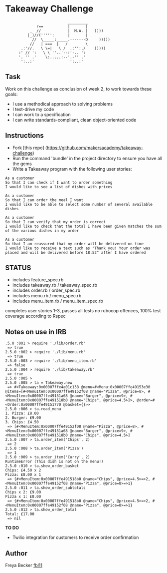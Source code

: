 Takeaway Challenge
==================
```
                            _________
              r==           |       |
           _  //            |  M.A. |   ))))
          |_)//(''''':      |       |
            //  \_____:_____.-------D     )))))
           //   | ===  |   /        \
       .:'//.   \ \=|   \ /  .:'':./    )))))
      :' // ':   \ \ ''..'--:'-.. ':
      '. '' .'    \:.....:--'.-'' .'
       ':..:'                ':..:'

 ```

Task
-------

Work on this challenge as conclusion of week 2, to work towards these goals:

* I use a methodical approach to solving problems
* I test-drive my code
* I can work to a specification
* I can write standards-compliant, clean object-oriented code

Instructions
-----

* Fork [this repo] (https://github.com/makersacademy/takeaway-challenge)
* Run the command 'bundle' in the project directory to ensure you have all the gems
* Write a Takeaway program with the following user stories:

```
As a customer
So that I can check if I want to order something
I would like to see a list of dishes with prices

As a customer
So that I can order the meal I want
I would like to be able to select some number of several available dishes

As a customer
So that I can verify that my order is correct
I would like to check that the total I have been given matches the sum of the various dishes in my order

As a customer
So that I am reassured that my order will be delivered on time
I would like to receive a text such as "Thank you! Your order was placed and will be delivered before 18:52" after I have ordered
```

STATUS
-----

- includes feature_spec.rb
- includes takeaway.rb / takeaway_spec.rb
- includes order.rb / order_spec.rb
- includes menu.rb / menu_spec.rb
- includes menu_item.rb / menu_item_spec.rb

completes user stories 1-3, passes all tests
no rubocop offences, 100% test coverage according to Rspec

Notes on use in IRB
------------------
```
.5.0 :001 > require './lib/order.rb'
 => true
2.5.0 :002 > require './lib/menu.rb'
 => true
2.5.0 :003 > require './lib/menu_item.rb'
 => false
2.5.0 :004 > require './lib/takeaway.rb'
 => true
2.5.0 :005 >
2.5.0 :005 > ta = Takeaway.new
 => #<Takeaway:0x00007ffe4a01c138 @menu=#<Menu:0x00007ffe49153e30 @items=[#<MenuItem:0x00007ffe49152f08 @name="Pizza", @price=8>, #<MenuItem:0x00007ffe49151a68 @name="Burger", @price=9>, #<MenuItem:0x00007ffe491518b0 @name="Chips", @price=4.5>]>, @order=#<Order:0x00007ffe49151770 @basket={}>>
2.5.0 :006 > ta.read_menu
1. Pizza: £8.00
2. Burger: £9.00
3. Chips: £4.50
 => [#<MenuItem:0x00007ffe49152f08 @name="Pizza", @price=8>, #<MenuItem:0x00007ffe49151a68 @name="Burger", @price=9>, #<MenuItem:0x00007ffe491518b0 @name="Chips", @price=4.5>]
2.5.0 :007 > ta.order_item('Chips', 2)
 => 2
2.5.0 :008 > ta.order_item('Pizza')
 => 1
2.5.0 :009 > ta.order_item('Curry', 2)
RuntimeError (This dish is not on the menu!)
2.5.0 :010 > ta.show_order_basket
Chips: £4.50 x 2
Pizza: £8.00 x 1
 => {#<MenuItem:0x00007ffe491518b0 @name="Chips", @price=4.5>=>2, #<MenuItem:0x00007ffe49152f08 @name="Pizza", @price=8>=>1}
2.5.0 :011 > ta.show_order_subtotals
Chips x 2: £9.00
Pizza x 1: £8.00
 => {#<MenuItem:0x00007ffe491518b0 @name="Chips", @price=4.5>=>2, #<MenuItem:0x00007ffe49152f08 @name="Pizza", @price=8>=>1}
2.5.0 :012 > ta.show_order_total
Total: £17.00
 => nil

```

**TO DO**

- Twilio integration for customers to receive order confirmation

Author
-----
Freya Becker [fbl11](https://github.com/fbl11/)